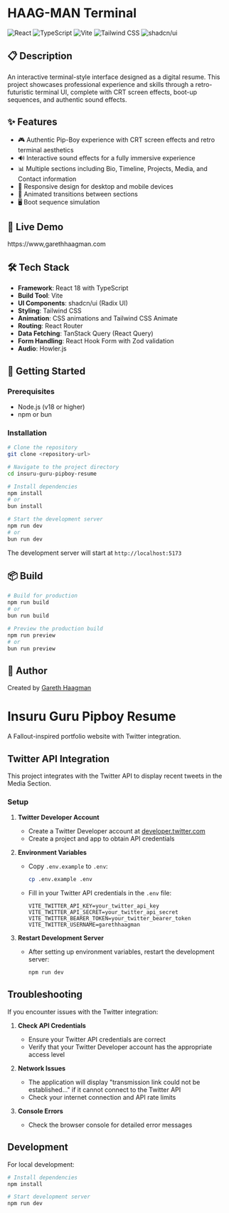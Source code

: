 # HAAG-MAN Terminal

![React](https://img.shields.io/badge/React-61DAFB.svg?style=for-the-badge&logo=React&logoColor=black)
![TypeScript](https://img.shields.io/badge/TypeScript-3178C6.svg?style=for-the-badge&logo=TypeScript&logoColor=white)
![Vite](https://img.shields.io/badge/Vite-646CFF.svg?style=for-the-badge&logo=Vite&logoColor=white)
![Tailwind CSS](https://img.shields.io/badge/Tailwind%20CSS-06B6D4.svg?style=for-the-badge&logo=Tailwind-CSS&logoColor=white)
![shadcn/ui](https://img.shields.io/badge/shadcn%2Fui-000000.svg?style=for-the-badge&logo=shadcnui&logoColor=white)

## 📋 Description

An interactive terminal-style interface designed as a digital resume. This project showcases professional experience and skills through a retro-futuristic terminal UI, complete with CRT screen effects, boot-up sequences, and authentic sound effects.

## ✨ Features

- 🎮 Authentic Pip-Boy experience with CRT screen effects and retro terminal aesthetics
- 🔊 Interactive sound effects for a fully immersive experience
- 📊 Multiple sections including Bio, Timeline, Projects, Media, and Contact information
- 📱 Responsive design for desktop and mobile devices
- 🔄 Animated transitions between sections
- 🖥️ Boot sequence simulation

## 🚀 Live Demo

https://www,garethhaagman.com

## 🛠️ Tech Stack

- **Framework**: React 18 with TypeScript
- **Build Tool**: Vite
- **UI Components**: shadcn/ui (Radix UI)
- **Styling**: Tailwind CSS
- **Animation**: CSS animations and Tailwind CSS Animate
- **Routing**: React Router
- **Data Fetching**: TanStack Query (React Query)
- **Form Handling**: React Hook Form with Zod validation
- **Audio**: Howler.js

## 🏁 Getting Started

### Prerequisites

- Node.js (v18 or higher)
- npm or bun

### Installation

```bash
# Clone the repository
git clone <repository-url>

# Navigate to the project directory
cd insuru-guru-pipboy-resume

# Install dependencies
npm install
# or
bun install

# Start the development server
npm run dev
# or
bun run dev
```

The development server will start at `http://localhost:5173`

## 📦 Build

```bash
# Build for production
npm run build
# or
bun run build

# Preview the production build
npm run preview
# or
bun run preview
```
## 👤 Author

Created by [Gareth Haagman](https://github.com/garethhaagman)

# Insuru Guru Pipboy Resume

A Fallout-inspired portfolio website with Twitter integration.

## Twitter API Integration

This project integrates with the Twitter API to display recent tweets in the Media Section.

### Setup

1. **Twitter Developer Account**
   - Create a Twitter Developer account at [developer.twitter.com](https://developer.twitter.com)
   - Create a project and app to obtain API credentials

2. **Environment Variables**
   - Copy `.env.example` to `.env`:
     ```bash
     cp .env.example .env
     ```
   - Fill in your Twitter API credentials in the `.env` file:
     ```
     VITE_TWITTER_API_KEY=your_twitter_api_key
     VITE_TWITTER_API_SECRET=your_twitter_api_secret
     VITE_TWITTER_BEARER_TOKEN=your_twitter_bearer_token
     VITE_TWITTER_USERNAME=garethhaagman
     ```

3. **Restart Development Server**
   - After setting up environment variables, restart the development server:
     ```bash
     npm run dev
     ```

## Troubleshooting

If you encounter issues with the Twitter integration:

1. **Check API Credentials**
   - Ensure your Twitter API credentials are correct
   - Verify that your Twitter Developer account has the appropriate access level

2. **Network Issues**
   - The application will display "transmission link could not be established..." if it cannot connect to the Twitter API
   - Check your internet connection and API rate limits

3. **Console Errors**
   - Check the browser console for detailed error messages

## Development

For local development:

```bash
# Install dependencies
npm install

# Start development server
npm run dev
```

